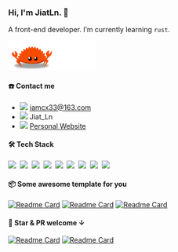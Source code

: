 ### Hi, I'm JiatLn. 👋

A front-end developer. I’m currently learning `rust`.

<img src="./ferris.gif" height="60" />

<!--
**JiatLn/JiatLn** is a ✨ _special_ ✨ repository because its `README.md` (this file) appears on your GitHub profile.

Here are some ideas to get you started:

- 🔭 I’m currently working on ...
- 🌱 I’m currently learning ...
- 👯 I’m looking to collaborate on ...
- 🤔 I’m looking for help with ...
- 💬 Ask me about ...
- 📫 How to reach me: ...
- 😄 Pronouns: ...
- ⚡ Fun fact: ...

[![JiatLn's GitHub stats](https://github-readme-stats.vercel.app/api?username=JiatLn&theme=radical)](https://github.com/JiatLn/JiatLn)
-->

<!-- <br /> -->

<!-- ![](https://github-profile-summary-cards.vercel.app/api/cards/profile-details?username=JiatLn&theme=github) -->

#### ☎️ Contact me

- <img height="18" src="https://api.iconify.design/ic/outline-email.svg">  [iamcx33@163.com](mailto:iamcx33@163.com)
- <img height="18" src="https://api.iconify.design/ic/baseline-wechat.svg"> Jiat_Ln
- <img height="18" src="https://api.iconify.design/logos/blogger.svg">  [Personal Website](https://jiatln.vercel.app)

#### 🛠 Tech Stack

<code><img height="20" src="https://api.iconify.design/logos-typescript-icon.svg"></code>&nbsp;
<code><img height="20" src="https://api.iconify.design/logos-vitejs.svg"></code>&nbsp;
<code><img height="20" src="https://api.iconify.design/logos:vue.svg"></code>&nbsp;
<code><img height="20" src="https://api.iconify.design/logos:nuxt-icon.svg"></code>&nbsp;
<code><img height="20" src="https://api.iconify.design/logos:vueuse.svg"></code>&nbsp;
<code><img height="20" src="https://api.iconify.design/logos-unocss.svg"></code>&nbsp;
<code><img height="20" src="https://api.iconify.design/logos-rust.svg"></code>&nbsp;
<code><img height="20" src="https://api.iconify.design/logos-react.svg"></code>&nbsp;
<code><img height="20" src="https://api.iconify.design/logos-nextjs.svg"></code>&nbsp;

#### 📦 Some awesome template for you

[![Readme Card](https://github-readme-stats.vercel.app/api/pin/?username=JiatLn&repo=vite2-vue3-ts-template)](https://github.com/JiatLn/vite2-vue3-ts-template)
[![Readme Card](https://github-readme-stats.vercel.app/api/pin/?username=JiatLn&repo=nuxt3-template)](https://github.com/JiatLn/nuxt3-template)
[![Readme Card](https://github-readme-stats.vercel.app/api/pin/?username=JiatLn&repo=tauri-vue-starter)](https://github.com/JiatLn/tauri-vue-starter)

#### 🌟 Star & PR welcome ↓

[![Readme Card](https://github-readme-stats.vercel.app/api/pin/?username=JiatLn&repo=color-art)](https://github.com/JiatLn/color-art)
[![Readme Card](https://github-readme-stats.vercel.app/api/pin/?username=JiatLn&repo=ri)](https://github.com/JiatLn/ri)




